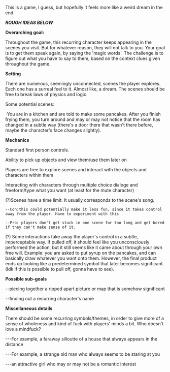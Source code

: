 This is a game, I guess, but hopefully it feels more like a weird dream in the end.

***ROUGH IDEAS BELOW***

**Overarching goal:**

Throughout the game, this recurring character keeps appearing in the scenes you visit. But for whatever reason, they will not talk to you.
Your goal is to get them speak again, by saying the 'magic words'. The challenge is to figure out what you have to say to them, based on the context clues given throughout the game.

**Setting**

There are numerous, seemingly unconnected, scenes the player explores. Each one has a surreal feel to it. Almost like, a dream. The scenes should be free to break laws of physics and logic.

Some potential scenes:

-You are in a kitchen and are told to make some pancakes. After you finish frying them, you turn around and may or may not notice that the room has changed in a subtle way (there's a door there that wasn't there before, maybe the character's face changes slightly).

**Mechanics**

Standard first person controls.

Ability to pick up objects and view them/use them later on

Players are free to explore scenes and interact with the objects and characters within them

Interacting with characters through multiple choice dialoge and freeform/type what you want (at least for the mute character)

(?)Scenes have a time limit. It usually corresponds to the scene's song. 

	--Con:this could potentially make it less fun, since it takes control away from the player. Have to experiment with this
	
	--Pro: players don't get stuck in one scene for too long and get bored if they can't make sense of it.
	
(?) Some interactions take away the player's control in a subtle, imperceptable way. If pulled off, it should feel like you unconsciously performed the action, but it still seems like it came about through your own free will. Example: you are asked to put syrup on the pancakes, and can basically draw whatever you want onto them. However, the final product ends up looking like a predetermined symbol that later becomes significant. (Idk if this is possible to pull off, gonna have to see).



**Possible sub-goals**

--piecing together a ripped apart picture or map that is somehow significant

--finding out a recurring character's name


**Miscellaneous details**

There should be some recurring symbols/themes, in order to give more of a sense of wholeness and kind of fuck with players' minds a bit. Who doesn't love a mindfuck?

---For example, a faraway silloutte of a house that always appears in the distance

---For example, a strange old man who always seems to be staring at you

---an attractive girl who may or may not be a romantic interest